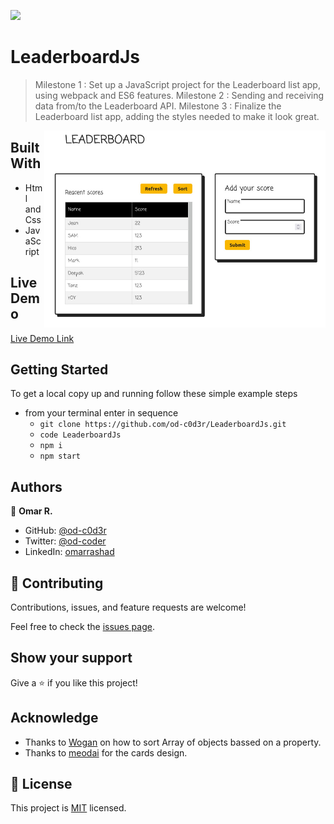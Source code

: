 ![](https://img.shields.io/badge/Microverse-blueviolet)

# LeaderboardJs

> Milestone 1 : Set up a JavaScript project for the Leaderboard list app, using webpack and ES6 features.
> Milestone 2 : Sending and receiving data from/to the Leaderboard API.
> Milestone 3 : Finalize the Leaderboard list app, adding the styles needed to make it look great.

<div style="float:right;">

<img align="right" src="./doc/app_screenshot.jpeg" style="width:450px;">

</div>

## Built With

- Html and Css
- JavaScript

## Live Demo

[Live Demo Link](https://od-c0d3r.github.io/LeaderboardJs/dist/)


## Getting Started

To get a local copy up and running follow these simple example steps

- from your terminal enter in sequence 
  - `git clone https://github.com/od-c0d3r/LeaderboardJs.git`
  - `code LeaderboardJs`
  - `npm i`
  - `npm start`


## Authors

👤 **Omar R.**

- GitHub: [@od-c0d3r](https://github.com/od-c0d3r)
- Twitter: [@od-coder](https://twitter.com/od-coder)
- LinkedIn: [omarrashad](https://linkedin.com/in/omarrashad)


## 🤝 Contributing

Contributions, issues, and feature requests are welcome!

Feel free to check the [issues page](../../issues/).

## Show your support

Give a ⭐️ if you like this project!

## Acknowledge

- Thanks to [Wogan](https://stackoverflow.com/questions/1129216/sort-array-of-objects-by-string-property-value#:~:text=it's%20easy%20enough%20to%20write%20your%20own%20comparison%20function%3A) on how to sort Array of objects bassed on a property.
- Thanks to [meodai](https://codepen.io/meodai/pen/rNedxBa) for the cards design.  

## 📝 License

This project is [MIT](./doc/MIT.md) licensed.
